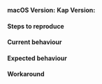 <!--
Thank you for taking the time to report an issue! ❤️

Before you continue; please make sure you've searched our existing issues to avoid duplicates. When you're ready to open a new issue include as much information as possible, you can use the handy template below for bug reports.

macOS Version:        The output of `sw_vers`, remember that we currently only support macOS 10.12 or later
Kap Version:          Find this in the about section of Kap, or by right clicking on the Kap icon and pressing "Get Info"
Step to reproduce :   If applicable provide steps to reproduce the issue you're having
Current behaviour:    A description of how Kap is currently behaving
Expected behaviour :  How you expected Kap to behave
Workaround:           A workaround the issue if you've found on (this will help others experiencing the same issue!)
-->

**macOS Version:**
**Kap Version:**

#### Steps to reproduce
#### Current behaviour
#### Expected behaviour
#### Workaround

<!-- If you have additional information enter it below. -->
